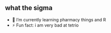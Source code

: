 ## what the sigma
- 🌱 I’m currently learning pharmacy things and R 
- ⚡ Fun fact: i am very bad at tetrio

<!--
**cercyl/cercyl** is a ✨ _special_ ✨ repository because its `README.md` (this file) appears on your GitHub profile.


